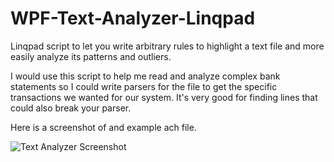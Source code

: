 # WPF-Text-Analyzer-Linqpad
Linqpad script to let you write arbitrary rules to highlight a text file and more easily analyze its patterns and outliers.

I would use this script to help me read and analyze complex bank statements so I could write parsers for the file to get the specific transactions we wanted for our system. It's very good for finding lines that could also break your parser.

Here is a screenshot of and example ach file.

![Text Analyzer Screenshot](https://raw.githubusercontent.com/KennethRamsey/WPF-Text-Analyzer-Linqpad/master/screenshot.png)
